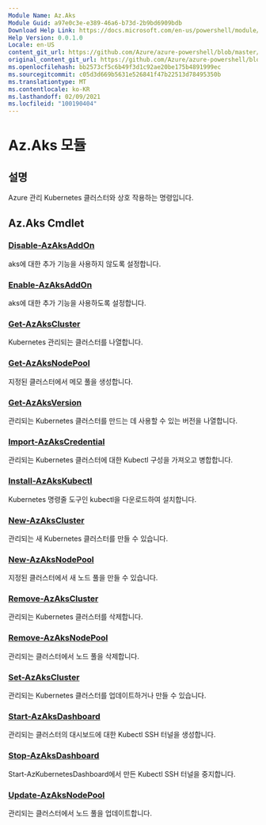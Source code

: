 ```yaml
---
Module Name: Az.Aks
Module Guid: a97e0c3e-e389-46a6-b73d-2b9bd6909bdb
Download Help Link: https://docs.microsoft.com/en-us/powershell/module/az.aks
Help Version: 0.0.1.0
Locale: en-US
content_git_url: https://github.com/Azure/azure-powershell/blob/master/src/Aks/Aks/help/Az.Aks.md
original_content_git_url: https://github.com/Azure/azure-powershell/blob/master/src/Aks/Aks/help/Az.Aks.md
ms.openlocfilehash: bb2573cf5c6b49f3d1c92ae20be175b4891999ec
ms.sourcegitcommit: c05d3d669b5631e526841f47b22513d78495350b
ms.translationtype: MT
ms.contentlocale: ko-KR
ms.lasthandoff: 02/09/2021
ms.locfileid: "100190404"
---
```

# Az.Aks 모듈
## 설명
Azure 관리 Kubernetes 클러스터와 상호 작용하는 명령입니다.

## Az.Aks Cmdlet
### [Disable-AzAksAddOn](Disable-AzAksAddOn.md)
aks에 대한 추가 기능을 사용하지 않도록 설정합니다.

### [Enable-AzAksAddOn](Enable-AzAksAddOn.md)
aks에 대한 추가 기능을 사용하도록 설정합니다.

### [Get-AzAksCluster](Get-AzAksCluster.md)
Kubernetes 관리되는 클러스터를 나열합니다.

### [Get-AzAksNodePool](Get-AzAksNodePool.md)
지정된 클러스터에서 메모 풀을 생성합니다.

### [Get-AzAksVersion](Get-AzAksVersion.md)
관리되는 Kubernetes 클러스터를 만드는 데 사용할 수 있는 버전을 나열합니다.

### [Import-AzAksCredential](Import-AzAksCredential.md)
관리되는 Kubernetes 클러스터에 대한 Kubectl 구성을 가져오고 병합합니다.

### [Install-AzAksKubectl](Install-AzAksKubectl.md)
Kubernetes 명령줄 도구인 kubectl을 다운로드하여 설치합니다.

### [New-AzAksCluster](New-AzAksCluster.md)
관리되는 새 Kubernetes 클러스터를 만들 수 있습니다.

### [New-AzAksNodePool](New-AzAksNodePool.md)
지정된 클러스터에서 새 노드 풀을 만들 수 있습니다.

### [Remove-AzAksCluster](Remove-AzAksCluster.md)
관리되는 Kubernetes 클러스터를 삭제합니다.

### [Remove-AzAksNodePool](Remove-AzAksNodePool.md)
관리되는 클러스터에서 노드 풀을 삭제합니다.

### [Set-AzAksCluster](Set-AzAksCluster.md)
관리되는 Kubernetes 클러스터를 업데이트하거나 만들 수 있습니다.

### [Start-AzAksDashboard](Start-AzAksDashboard.md)
관리되는 클러스터의 대시보드에 대한 Kubectl SSH 터널을 생성합니다.

### [Stop-AzAksDashboard](Stop-AzAksDashboard.md)
Start-AzKubernetesDashboard에서 만든 Kubectl SSH 터널을 중지합니다.

### [Update-AzAksNodePool](Update-AzAksNodePool.md)
관리되는 클러스터에서 노드 풀을 업데이트합니다.

